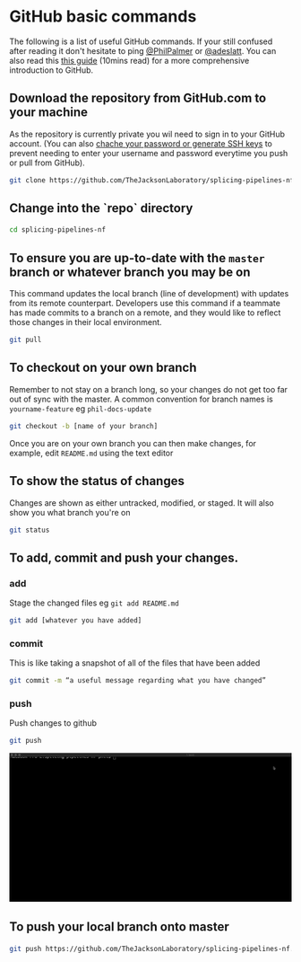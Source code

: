 # GitHub basic commands

The following is a list of useful GitHub commands. If your still confused after reading it don't hesitate to ping [@PhilPalmer](https://github.com/PhilPalmer) or [@adeslatt](https://github.com/adeslatt). You can also read this [this guide](https://guides.github.com/introduction/git-handbook/) (10mins read) for a more comprehensive introduction to GitHub.

## Download the repository from GitHub.com to your machine

As the repository is currently private you wil need to sign in to your GitHub account. (You can also [chache your password or generate SSH keys](https://help.github.com/en/github/getting-started-with-github/set-up-git#next-steps-authenticating-with-github-from-git) to prevent needing to enter your username and password everytime you push or pull from GitHub).

```bash
git clone https://github.com/TheJacksonLaboratory/splicing-pipelines-nf.git
```

## Change into the \`repo\` directory

```bash
cd splicing-pipelines-nf
```
 
## To ensure you are up-to-date with the `master` branch or whatever branch you may be on

This command updates the local branch (line of development) with updates from its remote counterpart. Developers use this command if a teammate has made commits to a branch on a remote, and they would like to reflect those changes in their local environment.

```bash
git pull
```

## To checkout on your own branch 

Remember to not stay on a branch long, so your changes do not get too far out of sync with the master. A common convention for branch names is `yourname-feature` eg `phil-docs-update`

```bash
git checkout -b [name of your branch]
```

Once you are on your own branch you can then make changes, for example, edit `README.md` using the text editor

## To show the status of changes

Changes are shown as either untracked, modified, or staged. It will also show you what branch you're on

```bash
git status
```

## To add, commit and push your changes.

### add
Stage the changed files eg `git add README.md`
```bash
git add [whatever you have added]
```

### commit
This is like taking a snapshot of all of the files that have been added
```bash
git commit -m “a useful message regarding what you have changed”
```
 
### push
Push changes to github
```bash
git push
```

![git_cmds](https://raw.githubusercontent.com/lifebit-ai/images/master/jax_splicing/git_cmds.gif)

## To push your local branch onto master

```bash
git push https://github.com/TheJacksonLaboratory/splicing-pipelines-nf.git [name of your branch]
```
 
